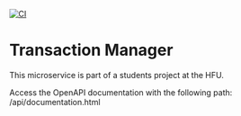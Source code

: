 [![CI](https://github.com/Blubbax/springboot_test_api/actions/workflows/main.yml/badge.svg?branch=main)](https://github.com/Blubbax/transaction_manager/actions/workflows/main.yml)

# Transaction Manager

This microservice is part of a students project at the HFU.


Access the OpenAPI documentation with the following path: /api/documentation.html
